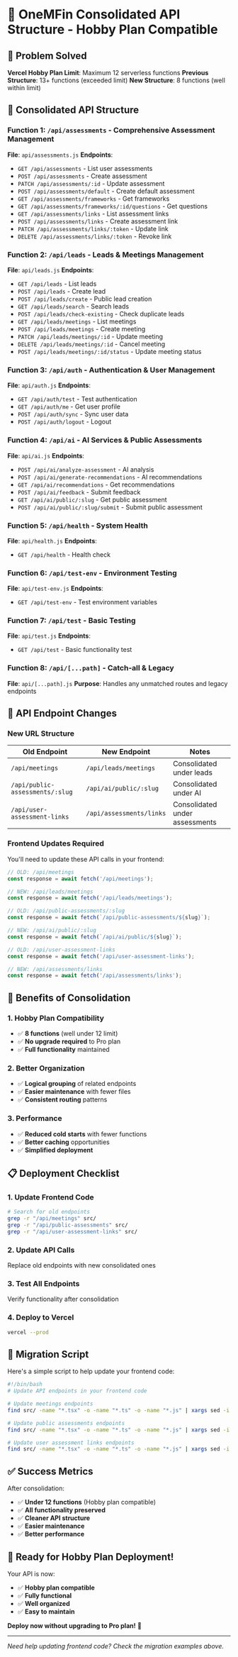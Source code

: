 # 🎯 OneMFin Consolidated API Structure - Hobby Plan Compatible

## 🚨 Problem Solved

**Vercel Hobby Plan Limit**: Maximum 12 serverless functions
**Previous Structure**: 13+ functions (exceeded limit)
**New Structure**: 8 functions (well within limit)

## 📁 Consolidated API Structure

### **Function 1: `/api/assessments`** - Comprehensive Assessment Management
**File**: `api/assessments.js`
**Endpoints**:
- `GET /api/assessments` - List user assessments
- `POST /api/assessments` - Create assessment
- `PATCH /api/assessments/:id` - Update assessment
- `POST /api/assessments/default` - Create default assessment
- `GET /api/assessments/frameworks` - Get frameworks
- `GET /api/assessments/frameworks/:id/questions` - Get questions
- `GET /api/assessments/links` - List assessment links
- `POST /api/assessments/links` - Create assessment link
- `PATCH /api/assessments/links/:token` - Update link
- `DELETE /api/assessments/links/:token` - Revoke link

### **Function 2: `/api/leads`** - Leads & Meetings Management
**File**: `api/leads.js`
**Endpoints**:
- `GET /api/leads` - List leads
- `POST /api/leads` - Create lead
- `POST /api/leads/create` - Public lead creation
- `GET /api/leads/search` - Search leads
- `POST /api/leads/check-existing` - Check duplicate leads
- `GET /api/leads/meetings` - List meetings
- `POST /api/leads/meetings` - Create meeting
- `PATCH /api/leads/meetings/:id` - Update meeting
- `DELETE /api/leads/meetings/:id` - Cancel meeting
- `POST /api/leads/meetings/:id/status` - Update meeting status

### **Function 3: `/api/auth`** - Authentication & User Management
**File**: `api/auth.js`
**Endpoints**:
- `GET /api/auth/test` - Test authentication
- `GET /api/auth/me` - Get user profile
- `POST /api/auth/sync` - Sync user data
- `POST /api/auth/logout` - Logout

### **Function 4: `/api/ai`** - AI Services & Public Assessments
**File**: `api/ai.js`
**Endpoints**:
- `POST /api/ai/analyze-assessment` - AI analysis
- `POST /api/ai/generate-recommendations` - AI recommendations
- `GET /api/ai/recommendations` - Get recommendations
- `POST /api/ai/feedback` - Submit feedback
- `GET /api/ai/public/:slug` - Get public assessment
- `POST /api/ai/public/:slug/submit` - Submit public assessment

### **Function 5: `/api/health`** - System Health
**File**: `api/health.js`
**Endpoints**:
- `GET /api/health` - Health check

### **Function 6: `/api/test-env`** - Environment Testing
**File**: `api/test-env.js`
**Endpoints**:
- `GET /api/test-env` - Test environment variables

### **Function 7: `/api/test`** - Basic Testing
**File**: `api/test.js`
**Endpoints**:
- `GET /api/test` - Basic functionality test

### **Function 8: `/api/[...path]`** - Catch-all & Legacy
**File**: `api/[...path].js`
**Purpose**: Handles any unmatched routes and legacy endpoints

## 🔄 API Endpoint Changes

### **New URL Structure**

| Old Endpoint | New Endpoint | Notes |
|--------------|--------------|-------|
| `/api/meetings` | `/api/leads/meetings` | Consolidated under leads |
| `/api/public-assessments/:slug` | `/api/ai/public/:slug` | Consolidated under AI |
| `/api/user-assessment-links` | `/api/assessments/links` | Consolidated under assessments |

### **Frontend Updates Required**

You'll need to update these API calls in your frontend:

```javascript
// OLD: /api/meetings
const response = await fetch('/api/meetings');

// NEW: /api/leads/meetings
const response = await fetch('/api/leads/meetings');

// OLD: /api/public-assessments/:slug
const response = await fetch(`/api/public-assessments/${slug}`);

// NEW: /api/ai/public/:slug
const response = await fetch(`/api/ai/public/${slug}`);

// OLD: /api/user-assessment-links
const response = await fetch('/api/user-assessment-links');

// NEW: /api/assessments/links
const response = await fetch('/api/assessments/links');
```

## 🚀 Benefits of Consolidation

### **1. Hobby Plan Compatibility**
- ✅ **8 functions** (well under 12 limit)
- ✅ **No upgrade required** to Pro plan
- ✅ **Full functionality** maintained

### **2. Better Organization**
- ✅ **Logical grouping** of related endpoints
- ✅ **Easier maintenance** with fewer files
- ✅ **Consistent routing** patterns

### **3. Performance**
- ✅ **Reduced cold starts** with fewer functions
- ✅ **Better caching** opportunities
- ✅ **Simplified deployment**

## 📋 Deployment Checklist

### **1. Update Frontend Code**
```bash
# Search for old endpoints
grep -r "/api/meetings" src/
grep -r "/api/public-assessments" src/
grep -r "/api/user-assessment-links" src/
```

### **2. Update API Calls**
Replace old endpoints with new consolidated ones

### **3. Test All Endpoints**
Verify functionality after consolidation

### **4. Deploy to Vercel**
```bash
vercel --prod
```

## 🔧 Migration Script

Here's a simple script to help update your frontend code:

```bash
#!/bin/bash
# Update API endpoints in your frontend code

# Update meetings endpoints
find src/ -name "*.tsx" -o -name "*.ts" -o -name "*.js" | xargs sed -i '' 's|/api/meetings|/api/leads/meetings|g'

# Update public assessments endpoints
find src/ -name "*.tsx" -o -name "*.ts" -o -name "*.js" | xargs sed -i '' 's|/api/public-assessments|/api/ai/public|g'

# Update user assessment links endpoints
find src/ -name "*.tsx" -o -name "*.ts" -o -name "*.js" | xargs sed -i '' 's|/api/user-assessment-links|/api/assessments/links|g'
```

## ✅ Success Metrics

After consolidation:
- ✅ **Under 12 functions** (Hobby plan compatible)
- ✅ **All functionality preserved**
- ✅ **Cleaner API structure**
- ✅ **Easier maintenance**
- ✅ **Better performance**

## 🎉 Ready for Hobby Plan Deployment!

Your API is now:
- ✅ **Hobby plan compatible**
- ✅ **Fully functional**
- ✅ **Well organized**
- ✅ **Easy to maintain**

**Deploy now without upgrading to Pro plan!** 🚀

---

*Need help updating frontend code? Check the migration examples above.*
